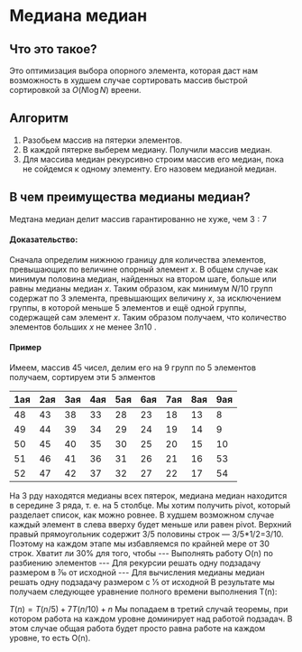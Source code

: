 # Медиана медиан

## Что это такое?
Это оптимизация выбора опорного элемента, которая даст нам возможность в худшем случае сортировать массив быстрой
сортировкой за $O(N \log N)$ вреени.

## Алгоритм 
1. Разобьем массив на пятерки элементов.
2. В каждой пятерке выберем медиану. Получили массив медиан.
3. Для массива медиан рекурсивно строим массив его медиан, пока не сойдемся к одному элементу. Его назовем медианой медиан.

## В чем преимущества медианы медиан?
Медтана медиан делит массив гарантированно не хуже, чем $3:7$
#### Доказательство:
Cначала определим нижнюю границу для количества элементов, превышающих по величине опорный элемент $x$. В общем случае
как минимум половина медиан, найденных на втором шаге, больше или равны медианы медиан $x$. Таким образом, как минимум $N/10$ групп содержат по $3$ элемента, превышающих величину $x$, за  исключением группы, в которой меньше $5$ элементов и ещё одной
группы, содержащей сам элемент $x$. Таким образом получаем, что количество элементов больших $x$ не менее $3n 10$ .
#### Пример
Имеем, массив 45 чисел, делим его на 9 групп по 5 элементов получаем, сортируем эти 5 элментов

| 1ая| 2ая| 3ая| 4ая| 5ая| 6ая| 7ая| 8ая| 9ая|     
|----|----|----|----|----|----|----|----|----|
| 48 | 43 | 38 | 33 | 28 | 23 | 18 | 13 | 8  |
| 49 | 44 | 39 | 34 | 29 | 24 | 19 | 14 | 9  |
| 50 | 45 | 40 | 35 | 30 | 25 | 20 | 15 | 10 |
| 51 | 46 | 41 | 36 | 31 | 26 | 21 | 16 | 53 |
| 52 | 47 | 42 | 37 | 32 | 27 | 22 | 17 | 54 |

На 3 рду находятся медианы всех пятерок, медиана медиан находится в середине $3$ ряда, т. е. на $5$ столбце. 
Мы хотим получить pivot, который разделает список, как можно ровнее. В худшем возможном случае каждый элемент 
в слева вверху будет меньше или равен pivot. Верхний правый прямоугольник содержит $3/5$ половины строк — 3/5*1/2=3/10. 
Поэтому на каждом этапе мы избавляемся по крайней мере от $30%$ строк.
Хватит ли 30% для того, чтобы 
--- Выполнять работу O(n) по разбиению элементов
--- Для рекурсии решать одну подзадачу размером в 7⁄10 от исходной
--- Для вычисления медианы медиан решать одну подзадачу размером с 1⁄5 от исходной
В результате мы получаем следующее уравнение полного времени выполнения T(n):

$T(n) = T(n / 5) + 7T(n / 10) + n$
Мы попадаем в третий случай теоремы, при котором работа на каждом уровне доминирует над работой подзадач. В этом случае общая работа будет просто равна работе на каждом уровне, то есть O(n).


